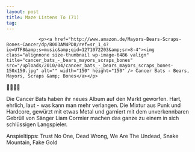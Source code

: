 ```yaml
---
layout: post
title: Maze Listens To (71)
tag: 
---
```



                <p><a href="http://www.amazon.de/Mayors-Bears-Scraps-Bones-Cancer/dp/B003AM4PD8/ref=sr_1_4?ie=UTF8&amp;s=music&amp;qid=1271072203&amp;sr=8-4"><img class="alignnone size-thumbnail wp-image-6486 valign" title="cancer_bats_-_bears_mayors_scraps_bones" src="/uploads/2010/04/cancer_bats_-_bears_mayors_scraps_bones-150x150.jpg" alt="" width="150" height="150" /> Cancer Bats - Bears, Mayors, Scraps &amp; Bones</a></p>
<p>🤘🤘🤘🤘</p>
<p>Die Cancer Bats haben ihr neues Album auf den Markt geworfen. Hart, ehrlich, laut - was kann man mehr verlangen. Die Mixtur aus Punk und Hardcore, gewürzt mit etwas Metal und garniert mit dem unverkennbaren Gebrüll von Sänger Liam Cormier machen das ganze zu einem in sich schlüssigen Langspieler.</p>
<p>Anspieltipps: Trust No One, Dead Wrong, We Are The Undead, Snake Mountain, Fake Gold</p>
            
